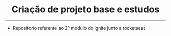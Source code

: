 <h1 align="center"> Criação de projeto base e estudos</h1>
<hr/>

- Repositorio referente ao 2º modulo do ignite junto a rocketseat
